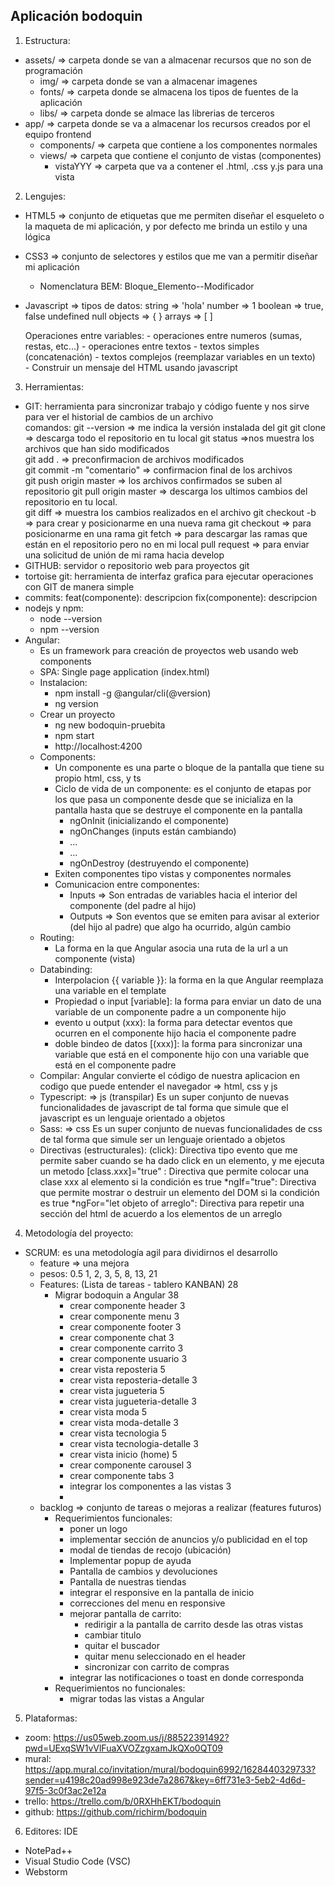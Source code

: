 Aplicación bodoquin
-------------------

1. Estructura:
  - assets/ => carpeta donde se van a almacenar recursos que no son de programación
    - img/ => carpeta donde se van a almacenar imagenes
    - fonts/ => carpeta donde se almacena los tipos de fuentes de la aplicación
    - libs/ => carpeta donde se almace las librerias de terceros
  - app/ => carpeta donde se va a almacenar los recursos creados por el equipo frontend
    - components/ => carpeta que contiene a los componentes normales
    - views/ => carpeta que contiene el conjunto de vistas (componentes)
      - vistaYYY => carpeta que va a contener el .html, .css y.js para una vista
    
    
2. Lengujes:
  - HTML5 => conjunto de etiquetas que me permiten diseñar el esqueleto o la maqueta de mi aplicación, y por defecto me brinda un estilo y una lógica
  - CSS3 => conjunto de selectores y estilos que me van a permitir diseñar mi aplicación 
    - Nomenclatura BEM: Bloque_Elemento--Modificador
  - Javascript => 
      tipos de datos:
        string => 'hola'
        number => 1
        boolean => true, false
        undefined
        null
        objects => { }
        arrays => [ ]
        
      Operaciones entre variables:
        - operaciones entre numeros (sumas, restas, etc...)
        - operaciones entre textos
          - textos simples (concatenación)
          - textos complejos (reemplazar variables en un texto)  
          - Construir un mensaje del HTML usando javascript        
        
3. Herramientas:
  - GIT: herramienta para sincronizar trabajo y código fuente y nos sirve para ver el historial de cambios de un archivo  
      comandos:
        git --version => me indica la versión instalada del git
        git clone <url>  => descarga todo el repositorio en tu local
        git status =>nos muestra los archivos que han sido modificados        
        git add .      => preconfirmacion de archivos modificados  
        git commit -m "comentario"   => confirmacion final de los archivos     
        git push origin master       => los archivos confirmados se suben al repositorio 
        git pull origin master     => descarga los ultimos cambios del repositorio en tu local.   
        git diff <nombre-archivo> => muestra los cambios realizados en el archivo
        git checkout -b <nombre-rama> => para crear y posicionarme en una nueva rama
        git checkout <nombre-rama> => para posicionarme en una rama
        git fetch => para descargar las ramas que están en el repositorio pero no en mi local
        pull request => para enviar una solicitud de unión de mi rama hacia develop
  - GITHUB: servidor o repositorio web para proyectos git
  - tortoise git: herramienta de interfaz grafica para ejecutar operaciones con GIT de manera simple
  - commits:
      feat(componente): descripcion
      fix(componente): descripcion
  - nodejs y npm:
    - node --version
    - npm --version
  - Angular:
    - Es un framework para creación de proyectos web usando web components
    - SPA: Single page application (index.html)
    - Instalacion:
      - npm install -g @angular/cli(@version)
      - ng version
    - Crear un proyecto
      - ng new bodoquin-pruebita
      - npm start
      - http://localhost:4200
    - Components:
      - Un componente es una parte o bloque de la pantalla que tiene su propio html, css, y ts
      - Ciclo de vida de un componente: es el conjunto de etapas por los que pasa un componente
        desde que se inicializa en la pantalla hasta que se destruye el componente en la pantalla
        - ngOnInit (inicializando el componente)
        - ngOnChanges (inputs están cambiando)
        - ...
        - ...
        - ngOnDestroy (destruyendo el componente)
      - Exiten componentes tipo vistas y componentes normales
      - Comunicacion entre componentes:
        - Inputs => Son entradas de variables hacia el interior del componente (del padre al hijo)
        - Outputs => Son eventos que se emiten para avisar al exterior (del hijo al padre) que algo ha ocurrido, algún cambio
    - Routing:
      - La forma en la que Angular asocia una ruta de la url a un componente (vista)
    - Databinding:
      - Interpolacion {{ variable }}: la forma en la que Angular reemplaza una variable en el template
      - Propiedad o input [variable]: la forma para enviar un dato de una variable de un componente padre a un componente hijo
      - evento u output (xxx): la forma para detectar eventos que ocurren en el componente hijo hacia el componente padre 
      - doble bindeo de datos [(xxx)]: la forma para sincronizar una variable que está en el componente hijo con una variable que está en el componente padre
    - Compilar:
      Angular convierte el código de nuestra aplicacion en codigo que puede entender el
      navegador => html, css y js
    - Typescript: => js (transpilar)
      Es un super conjunto de nuevas funcionalidades de javascript de tal forma que 
      simule que el javascript es un lenguaje orientado a objetos    
    - Sass: => css
      Es un super conjunto de nuevas funcionalidades de css de tal forma que simule 
      ser un lenguaje orientado a objetos
    - Directivas (estructurales):
      (click): Directiva tipo evento que me permite saber cuando se ha dado click en un elemento, y me ejecuta un metodo
      [class.xxx]="true" : Directiva que permite colocar una clase xxx al elemento si la condición es true
      *ngIf="true": Directiva que permite mostrar o destruir un elemento del DOM si la condición es true
      *ngFor="let objeto of arreglo": Directiva para repetir una sección del html de acuerdo a los elementos de un arreglo
    
4. Metodología del proyecto:
  - SCRUM: es una metodología agil para dividirnos el desarrollo
    - feature => una mejora 
    - pesos: 0.5 1, 2, 3, 5, 8, 13, 21
    - Features: (Lista de tareas - tablero KANBAN) 28
      - Migrar bodoquin a Angular 38
        - crear componente header 3
        - crear componente menu 3
        - crear componente footer 3
        - crear componente chat 3
        - crear componente carrito 3
        - crear componente usuario 3
        - crear vista reposteria 5
        - crear vista reposteria-detalle 3
        - crear vista jugueteria 5
        - crear vista jugueteria-detalle 3
        - crear vista moda 5
        - crear vista moda-detalle 3
        - crear vista tecnologia 5
        - crear vista tecnologia-detalle 3       
        - crear vista inicio (home) 5    
        - crear componente carousel 3
        - crear componente tabs 3
        - integrar los componentes a las vistas 3
        - 
    - backlog => conjunto de tareas o mejoras a realizar (features futuros)      
      - Requerimientos funcionales:
        - poner un logo
        - implementar sección de anuncios y/o publicidad en el top
        - modal de tiendas de recojo (ubicación)
        - Implementar popup de ayuda
        - Pantalla de cambios y devoluciones
        - Pantalla de nuestras tiendas
        - integrar el responsive en la pantalla de inicio
        - correcciones del menu en responsive
        - mejorar pantalla de carrito:
          - redirigir a la pantalla de carrito desde las otras vistas
          - cambiar titulo
          - quitar el buscador
          - quitar menu seleccionado en el header
          - sincronizar con carrito de compras
        - integrar las notificaciones o toast en donde corresponda
      - Requerimientos no funcionales:   
        - migrar todas las vistas a Angular
      
5. Plataformas:
  - zoom: https://us05web.zoom.us/j/88522391492?pwd=UExqSW1vVlFuaXVOZzgxamJkQXo0QT09
  - mural: https://app.mural.co/invitation/mural/bodoquin6992/1628440329733?sender=u4198c20ad998e923de7a2867&key=6ff731e3-5eb2-4d6d-97f5-3c0f3ac2e12a
  - trello: https://trello.com/b/0RXHhEKT/bodoquin
  - github: https://github.com/richirm/bodoquin
  
6. Editores: IDE
  - NotePad++
  - Visual Studio Code (VSC)
  - Webstorm
    
    
        
   
  